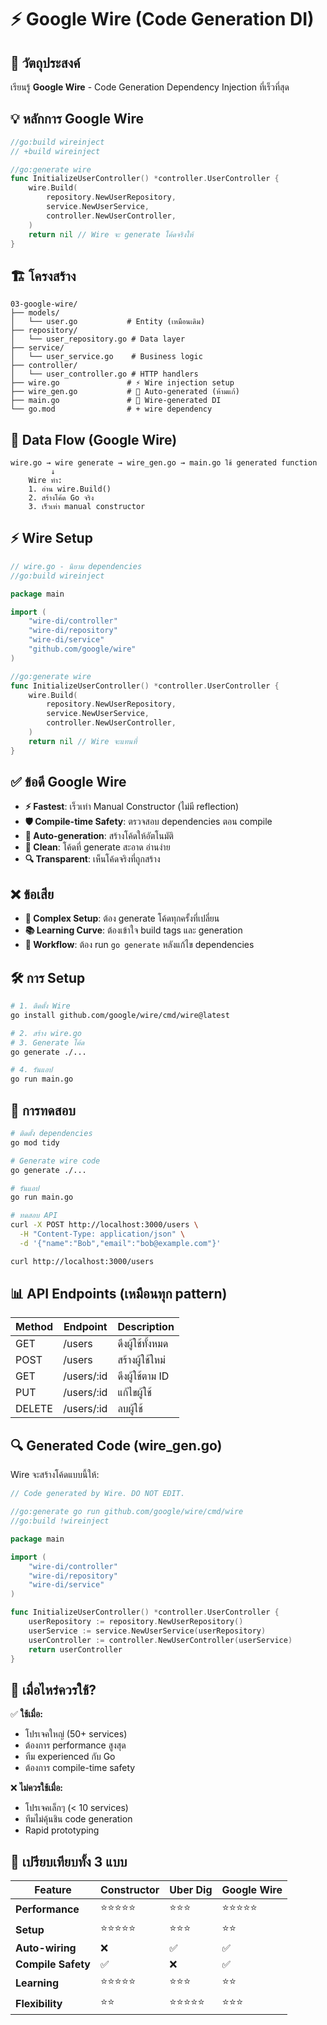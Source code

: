 # ⚡ Google Wire (Code Generation DI)

## 🎯 วัตถุประสงค์
เรียนรู้ **Google Wire** - Code Generation Dependency Injection ที่เร็วที่สุด

## 💡 หลักการ Google Wire

```go
//go:build wireinject
// +build wireinject

//go:generate wire
func InitializeUserController() *controller.UserController {
    wire.Build(
        repository.NewUserRepository,
        service.NewUserService,
        controller.NewUserController,
    )
    return nil // Wire จะ generate โค้ดจริงให้
}
```

## 🏗️ โครงสร้าง

```
03-google-wire/
├── models/
│   └── user.go           # Entity (เหมือนเดิม)
├── repository/
│   └── user_repository.go # Data layer
├── service/
│   └── user_service.go    # Business logic  
├── controller/
│   └── user_controller.go # HTTP handlers
├── wire.go               # ⚡ Wire injection setup
├── wire_gen.go           # 🤖 Auto-generated (ห้ามแก้)
├── main.go               # 🔌 Wire-generated DI
└── go.mod                # + wire dependency
```

## 🔄 Data Flow (Google Wire)

```
wire.go → wire generate → wire_gen.go → main.go ใช้ generated function
         ↓
    Wire ทำ:
    1. อ่าน wire.Build()
    2. สร้างโค้ด Go จริง
    3. เร็วเท่า manual constructor
```

## ⚡ Wire Setup

```go
// wire.go - นิยาม dependencies
//go:build wireinject

package main

import (
    "wire-di/controller"
    "wire-di/repository" 
    "wire-di/service"
    "github.com/google/wire"
)

//go:generate wire
func InitializeUserController() *controller.UserController {
    wire.Build(
        repository.NewUserRepository,
        service.NewUserService,
        controller.NewUserController,
    )
    return nil // Wire จะแทนที่
}
```

## ✅ ข้อดี Google Wire

- **⚡ Fastest**: เร็วเท่า Manual Constructor (ไม่มี reflection)
- **🛡️ Compile-time Safety**: ตรวจสอบ dependencies ตอน compile
- **🤖 Auto-generation**: สร้างโค้ดให้อัตโนมัติ
- **🧹 Clean**: โค้ดที่ generate สะอาด อ่านง่าย
- **🔍 Transparent**: เห็นโค้ดจริงที่ถูกสร้าง

## ❌ ข้อเสีย

- **🔧 Complex Setup**: ต้อง generate โค้ดทุกครั้งที่เปลี่ยน
- **📚 Learning Curve**: ต้องเข้าใจ build tags และ generation
- **🔄 Workflow**: ต้อง run `go generate` หลังแก้ไข dependencies

## 🛠️ การ Setup

```bash
# 1. ติดตั้ง Wire
go install github.com/google/wire/cmd/wire@latest

# 2. สร้าง wire.go
# 3. Generate โค้ด
go generate ./...

# 4. รันแอป
go run main.go
```

## 🧪 การทดสอบ

```bash
# ติดตั้ง dependencies
go mod tidy

# Generate wire code
go generate ./...

# รันแอป
go run main.go

# ทดสอบ API
curl -X POST http://localhost:3000/users \
  -H "Content-Type: application/json" \
  -d '{"name":"Bob","email":"bob@example.com"}'

curl http://localhost:3000/users
```

## 📊 API Endpoints (เหมือนทุก pattern)

| Method | Endpoint     | Description |
|--------|-------------|-------------|
| GET    | /users      | ดึงผู้ใช้ทั้งหมด |
| POST   | /users      | สร้างผู้ใช้ใหม่ |
| GET    | /users/:id  | ดึงผู้ใช้ตาม ID |
| PUT    | /users/:id  | แก้ไขผู้ใช้ |
| DELETE | /users/:id  | ลบผู้ใช้ |

## 🔍 Generated Code (wire_gen.go)

Wire จะสร้างโค้ดแบบนี้ให้:

```go
// Code generated by Wire. DO NOT EDIT.

//go:generate go run github.com/google/wire/cmd/wire
//go:build !wireinject

package main

import (
    "wire-di/controller"
    "wire-di/repository"
    "wire-di/service"
)

func InitializeUserController() *controller.UserController {
    userRepository := repository.NewUserRepository()
    userService := service.NewUserService(userRepository)
    userController := controller.NewUserController(userService)
    return userController
}
```

## 🎯 เมื่อไหร่ควรใช้?

✅ **ใช้เมื่อ:**
- โปรเจคใหญ่ (50+ services)
- ต้องการ performance สูงสุด
- ทีม experienced กับ Go
- ต้องการ compile-time safety

❌ **ไม่ควรใช้เมื่อ:**
- โปรเจคเล็กๆ (< 10 services)
- ทีมไม่คุ้นชิน code generation
- Rapid prototyping

## 🔄 เปรียบเทียบทั้ง 3 แบบ

| Feature | Constructor | Uber Dig | Google Wire |
|---------|-------------|----------|-------------|
| **Performance** | ⭐⭐⭐⭐⭐ | ⭐⭐⭐ | ⭐⭐⭐⭐⭐ |
| **Setup** | ⭐⭐⭐⭐⭐ | ⭐⭐⭐ | ⭐⭐ |
| **Auto-wiring** | ❌ | ✅ | ✅ |
| **Compile Safety** | ✅ | ❌ | ✅ |
| **Learning** | ⭐⭐⭐⭐⭐ | ⭐⭐⭐ | ⭐⭐ |
| **Flexibility** | ⭐⭐ | ⭐⭐⭐⭐⭐ | ⭐⭐⭐ | 